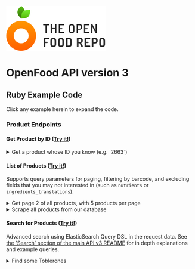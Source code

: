 ![The Open Food Repo Logo](../../../images/logo-foodrepo.svg?sanitize=true "Food Repo")

# OpenFood API version 3

## Ruby Example Code

Click any example herein to expand the code.

### Product Endpoints

#### Get Product by ID ([Try it!](https://www.foodrepo.org/api-docs/swaggers/v3#!/default/findProductById))

<details><summary>Get a product whose ID you know (e.g. `2663`)</summary>
  
```ruby
# Sample Ruby code for a call against the Food Repo API v3 product by ID

# USAGE:
# $ ruby product.rb

require 'httparty'
require 'json'

BASE_URL='https://www.foodrepo.org/api/v3'
KEY='API_KEY'
ID=2663
ENDPOINT="/products/#{ID}"

url = BASE_URL + ENDPOINT

headers = {
  'Authorization' => "Token token=#{KEY}",
  'Accept' => 'application/json',
  'Content-Type' => 'application/vnd.api+json'
}

response = HTTParty.get(url, headers: headers)
puts "Status: #{response.code}"
if response.code == 200
  puts JSON.parse(response.body)['data']
end
```
</details>

#### List of Products ([Try it!](https://www.foodrepo.org/api-docs/swaggers/v3#!/default/listProducts))

Supports query parameters for paging, filtering by barcode, and excluding fields that you may not interested in (such as `nutrients` or `ingredients_translations`).

<details><summary>Get page 2 of all products, with 5 products per page</summary>
  
```ruby
# Sample Ruby code for a call against the Food Repo API v3 products listing

# USAGE:
# $ ruby product_list.rb

require 'httparty'
require 'json'

BASE_URL='https://www.foodrepo.org/api/v3'
KEY='API_KEY'
ENDPOINT='/products'

url = BASE_URL + ENDPOINT

query = {
  'page[number]' => 2,
  'page[size]' => 5
}

headers = {
  'Authorization' => "Token token=#{KEY}",
  'Accept' => 'application/json',
  'Content-Type' => 'application/vnd.api+json'
}

response = HTTParty.get(url, query: query, headers: headers)
puts "Status: #{response.code}"
if response.code == 200
  def page_number(link)
    link&.match(/\?.*page%5Bnumber%5D=(\d+)/)&.[](1) || 'unknown'
  end
  json = JSON.parse(response.body)
  curr_page = page_number(json['links']['self'])
  last_page = page_number(json['links']['last'])
  puts "Page: #{curr_page} / #{last_page}"
  puts 'Barcodes on this page:'
  json['data'].each do |product|
    puts "  #{product['barcode']}"
  end
end
```
</details>

<details><summary>Scrape all products from our database</summary>

```ruby
# Sample Ruby code for multiple calls against the Food Repo API v3 products listing, with paging

require 'httparty'
require 'json'

BASE_URL = 'https://www.foodrepo.org/api/v3'
KEY = YOUR_API_KEY_HERE
ENDPOINT = '/products'
DESTINATION = 'foodrepo_products_snapshot.json'
START_TIME = Time.now

url = BASE_URL + ENDPOINT + '?page%5Bsize%5D=200'

headers = {
  'Authorization' => "Token token=#{KEY}",
  'Accept' => 'application/json',
  'Content-Type' => 'application/vnd.api+json'
}

products = []
num_queries = 0

puts 'Fetching products from FoodRepo API...'

loop do
  response = HTTParty.get(url, headers: headers)
  num_queries += 1
  raise unless response.code == 200 # HTTP OK
  json = JSON.parse(response.body)
  products += json['data']
  print "\rRetrieved products so far: #{products.length}..."
  url = json['links']['next']
  break if url.nil?
end

puts "\n#{products.length} products fetched from #{num_queries} queries."

File.open(DESTINATION, 'w') do |file|
  file << JSON.unparse({
    source: 'foodrepo',
    date: Time.now.utc,
    products: products
  })
end

puts "Data successfully written to: #{DESTINATION}"
puts "Time taken: #{(Time.now - START_TIME).round(1)} seconds"
```

The above essentially pages through our DB, 200 products at a time, until all products are retrieved, and stores the results into a single json file. Running this code on 2020-06-02 yielded the following output:

> Fetching products from FoodRepo API...
<br>Retrieved products so far: 43027...
<br>43027 products fetched from 216 queries.
<br>Data successfully written to: foodrepo_products_snapshot.json
<br>Time taken: 181.4 seconds

</details>


#### Search for Products ([Try it!](https://www.foodrepo.org/api-docs/swaggers/v3#!/default/searchProducts))

Advanced search using ElasticSearch Query DSL in the request data. See [the 'Search' section of the main API v3 README](/v3/README.md#search) for in depth explanations and example queries.

<details><summary>Find some Toblerones</summary>

```ruby
# Sample Ruby code for a call against the Food Repo API v3 product _search

# USAGE:
# $ ruby product_search.rb

require 'httparty'
require 'json'

BASE_URL='https://www.foodrepo.org/api/v3'
KEY='API_KEY'
ENDPOINT='/products/_search'

url = BASE_URL + ENDPOINT

query = <<~JSON
{
  "query": {
    "wildcard": {
      "_all_names" : "*toblerone*"
    }
  }
}
JSON

headers = {
  'Authorization' => "Token token=#{KEY}",
  'Accept' => 'application/json',
  'Content-Type' => 'application/vnd.api+json'
}

response = HTTParty.post(url, headers: headers, body: query)
puts "Status: #{response.code}"
if response.code == 200
  results = JSON.parse(response.body)
  puts "Number of products found: #{results['hits']['total']}"
  puts 'First few products...'
  results['hits']['hits'].each do |hit|
    puts "  #{hit['_source']['display_name_translations']['en']}"
  end
end
```
</details>
